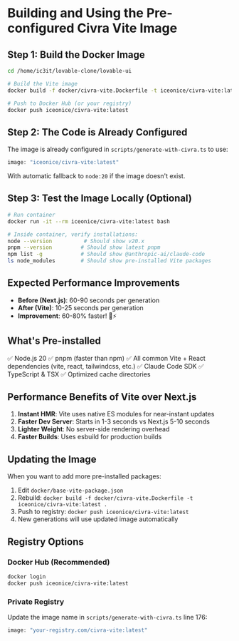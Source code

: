 # Building and Using the Pre-configured Civra Vite Image

## Step 1: Build the Docker Image

```bash
cd /home/ic3it/lovable-clone/lovable-ui

# Build the Vite image
docker build -f docker/civra-vite.Dockerfile -t iceonice/civra-vite:latest .

# Push to Docker Hub (or your registry)
docker push iceonice/civra-vite:latest
```

## Step 2: The Code is Already Configured

The image is already configured in `scripts/generate-with-civra.ts` to use:
```typescript
image: "iceonice/civra-vite:latest"
```

With automatic fallback to `node:20` if the image doesn't exist.

## Step 3: Test the Image Locally (Optional)

```bash
# Run container
docker run -it --rm iceonice/civra-vite:latest bash

# Inside container, verify installations:
node --version          # Should show v20.x
pnpm --version         # Should show latest pnpm
npm list -g            # Should show @anthropic-ai/claude-code
ls node_modules        # Should show pre-installed Vite packages
```

## Expected Performance Improvements

- **Before (Next.js)**: 60-90 seconds per generation
- **After (Vite)**: 10-25 seconds per generation
- **Improvement**: 60-80% faster! 🚀⚡

## What's Pre-installed

✅ Node.js 20
✅ pnpm (faster than npm)
✅ All common Vite + React dependencies (vite, react, tailwindcss, etc.)
✅ Claude Code SDK
✅ TypeScript & TSX
✅ Optimized cache directories

## Performance Benefits of Vite over Next.js

1. **Instant HMR**: Vite uses native ES modules for near-instant updates
2. **Faster Dev Server**: Starts in 1-3 seconds vs Next.js 5-10 seconds
3. **Lighter Weight**: No server-side rendering overhead
4. **Faster Builds**: Uses esbuild for production builds

## Updating the Image

When you want to add more pre-installed packages:

1. Edit `docker/base-vite-package.json`
2. Rebuild: `docker build -f docker/civra-vite.Dockerfile -t iceonice/civra-vite:latest .`
3. Push to registry: `docker push iceonice/civra-vite:latest`
4. New generations will use updated image automatically

## Registry Options

### Docker Hub (Recommended)
```bash
docker login
docker push iceonice/civra-vite:latest
```

### Private Registry
Update the image name in `scripts/generate-with-civra.ts` line 176:
```typescript
image: "your-registry.com/civra-vite:latest"
```
